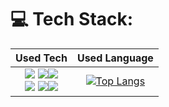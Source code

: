 <!-- # 𝙷𝚎𝚕𝚕𝚘 𝚖𝚢 🅵🆁🅸🅴🅽🅳🆂 -->

# 💻 Tech Stack:
Used Tech             |  Used Language
:-------------------------:|:-------------------------:
![](https://img.shields.io/badge/laravel-%23FF2D20.svg?style=for-the-badge&logo=laravel&logoColor=white) ![](https://img.shields.io/badge/node.js-6DA55F?style=for-the-badge&logo=node.js&logoColor=white)![](https://img.shields.io/badge/Firebase-039BE5?style=for-the-badge&logo=Firebase&logoColor=white)<br>![](https://img.shields.io/badge/mysql-%2300000f.svg?style=for-the-badge&logo=mysql&logoColor=white) ![](https://img.shields.io/badge/MongoDB-%234ea94b.svg?style=for-the-badge&logo=mongodb&logoColor=white)![](https://img.shields.io/badge/figma-%23F24E1E.svg?style=for-the-badge&logo=figma&logoColor=white)  |  [![Top Langs](https://github-readme-stats.vercel.app/api/top-langs/?username=rikanaap&layout=compact&theme=omni)](https://github.com/rikanaap)

<!-- <img width="50" src="https://i.pinimg.com/564x/03/5c/72/035c724f23c65154b38eba4e13f31a83.jpg"> 
<!-- [![LinkedIn](https://img.shields.io/badge/linkedin-%230077B5.svg?style=for-the-badge&logo=linkedin&logoColor=white)](https://www.linkedin.com/in/muhammad-aris-septanugroho/)
[![Gmail](https://img.shields.io/badge/%20-Send%20Mail-black?color=14171A&labelColor=ef5350&logo=gmail&logoColor=ffffff&style=for-the-badge)](mailto:muhammadaris1945@gmail.com)
[![Discord](https://img.shields.io/badge/Discord-%235865F2.svg?style=for-the-badge&logo=discord&logoColor=white)](https://discord.com/users/788642417459855361)
[![Instagram](https://img.shields.io/badge/Instagram-E4405F?style=for-the-badge&logo=instagram&logoColor=white)](https://www.instagram.com/mhmdaris15/)

<!-- # 📊 GitHub Stats:
<!-- ![](https://github-readme-stats.vercel.app/api?username=rikanaap&theme=omni&hide_border=false&include_all_commits=false&count_private=true)<br/> -->


<!-- ---
<p align="left">
  <img src="https://visitcount.itsvg.in/api?id=rikanaap&label=Profile%20Views&color=12&icon=7&pretty=false" />
</p> -->

<!-- Proudly created with GPRM ( https://gprm.itsvg.in ) -->
